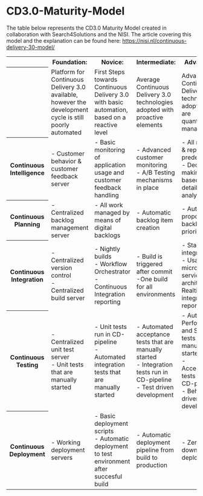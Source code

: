 # CD3.0-Maturity-Model

The table below represents the CD3.0 Maturity Model created in collaboration with Search4Solutions and the NISI. The article covering this model and the explanation can be found here: https://nisi.nl/continuous-delivery-30-model/

<table>

<tr>

<th>

</th>

<th>
Foundation:
</th>

<th>
Novice:
</th>

<th>
Intermediate:
</th>

<th>
Advanced:
</th>

<th>
Expert:
</th>

</tr>

<tr>
<th></th>
<td>Platform for Continuous Delivery 3.0 available, however the development cycle is still poorly automated</td>
<td>First Steps towards Continuous Delivery 3.0 with basic automation, based on a reactive level</td>
<td>Average Continuous Delivery 3.0 technologies adopted with proactive elements</td>
<td>Advanced Continuous Delivery 3.0 technologies adopted that are quantitively managed</td>
<td>Decision making and execution is increasingly handed over to optimizing machine learning algorithms</td>
</tr>

<tr>
<th>Continuous<br>Intelligence</th>
<td>- Customer behavior & customer feedback server</td>
<td>- Basic monitoring of application usage and customer feedback handling</td>
<td>- Advanced customer monitoring<br>- A/B Testing mechanisms in place</td>
<td>- All metrics & reports are predefined<br>- Decision making based on detailed analysis</td>
<td>- Realtime data collection, analysis & reporting with the aid of Artificial Intelligence</td>
</tr>

<tr>
<th>Continuous<br>Planning</th>
<td>- Centralized backlog management server</td>
<td>- All work managed by means of digital backlogs</td>
<td>- Automatic backlog item creation</td>
<td>- Automatic proposed backlog prioritization</td>
<td>- AI based backlog creation and prioritization</td>
</tr>

<tr>
<th>Continuous<br>Integration</th>
<td>- Centralized version control<br>- Centralized build server</td>
<td>- Nightly builds<br>- Workflow Orchestrator<br>- Continuous Integration reporting</td>
<td>- Build is triggered after commit<br>-One build for all environments</td>
<td>- Staged integrations<br>- Usage of micro-service architecture<br>Realtime integration reporting</td>
<td>- Continuous integration services are automatically up & down scaled</td>
</tr>

<tr>
<th>Continuous<br>Testing</th>
<td>- Centralized unit test server<br>- Unit tests that are manually started</td>
<td>- Unit tests run in CD-pipeline<br>- Automated integration tests that are manually started</td>
<td>- Automated acceptance tests that are manually started<br>- Integration tests run in CD-pipeline<br>- Test driven development</td>
<td>- Automatic Performance and Security tests that are manualy started<br>- Acceptance tests run in CD-pipeline<br>- Behavior driven development</td>
<td>- Continuous testing pipeline including end2end regression tests</td>
</tr>

<tr>
<th>Continuous Deployment</th>
<td>- Working deployment servers</td>
<td>- Basic deployment scripts<br>- Automatic deployment to test environment after succesful build</td>
<td>- Automatic deployment pipeline from build to production</td>
<td>- Zero downtime deployments</td>
<td>- Deployments on endless scalable platforms</td>
</tr>

</table>
